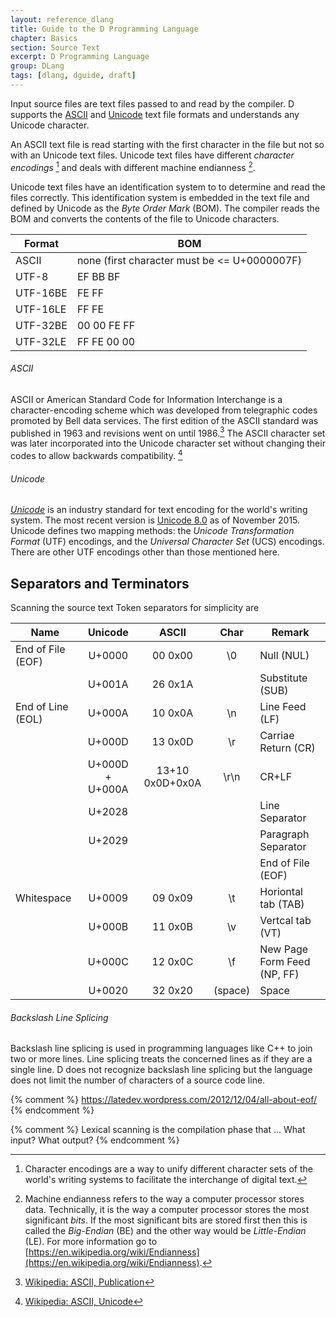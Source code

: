 ```yaml
---
layout: reference_dlang
title: Guide to the D Programming Language
chapter: Basics
section: Source Text
excerpt: D Programming Language
group: DLang
tags: [dlang, dguide, draft]
---
```


Input source files are text files passed to and read by the compiler.
D supports the [ASCII] and [Unicode] text file formats and understands any Unicode character.

An ASCII text file is read starting with the first character in the file but not so with an Unicode text files.
Unicode text files have different _character encodings_ [^charencode] and deals with different machine endianness [^endianness].

Unicode text files have an identification system to to determine and read the files correctly.
This identification system is embedded in the text file and defined by Unicode as the _Byte Order Mark_ (BOM).
The compiler reads the BOM and converts the contents of the file to Unicode characters.

| Format   | BOM |
|----------|-----|
| ASCII    | none (first character must be <= U+0000007F) |
| UTF-8    | EF BB BF |
| UTF-16BE | FE FF |
| UTF-16LE | FF FE |
| UTF-32BE | 00 00 FE FF |
| UTF-32LE | FF FE 00 00 |

###### ASCII

ASCII or American Standard Code for Information Interchange is a character-encoding scheme which was developed from telegraphic codes promoted by Bell data services.
The first edition of the ASCII standard was published in 1963 and revisions went on until 1986.[^ascii_pub]
The ASCII character set was later incorporated into the Unicode character set without changing their codes to allow backwards compatibility. [^ascii_unicode]



[ASCII]: (https://en.wikipedia.org/wiki/ASCII)
[Unicode]: (https://en.wikipedia.org/wiki/Unicode)

[^charencode]: Character encodings are a way to unify different character sets of the world's writing systems to facilitate the interchange of digital text.
[^endianness]: Machine endianness refers to the way a computer processor stores data. Technically, it is the way a computer processor stores the most significant _bits_. If the most significant bits are stored first then this is called the _Big-Endian_ (BE) and the other way would be _Little-Endian_ (LE). For more information go to [https://en.wikipedia.org/wiki/Endianness](https://en.wikipedia.org/wiki/Endianness).

[^ascii_pub]: [Wikipedia: ASCII, Publication](https://en.wikipedia.org/wiki/ASCII#Publication)
[^ascii_unicode]: [Wikipedia: ASCII, Unicode](https://en.wikipedia.org/wiki/ASCII#Unicode)

###### Unicode

[_Unicode_](http://unicode.org/) is an industry standard for text encoding for the world's writing system.
The most recent version is [Unicode 8.0](http://blog.unicode.org/2015/06/announcing-unicode-standard-version-80.html) as of November 2015.
Unicode defines two mapping methods: the _Unicode Transformation Format_ (UTF) encodings, and the _Universal Character Set_ (UCS) encodings.
There are other UTF encodings other than those mentioned here.

## Separators and Terminators

Scanning the source text 
Token separators for simplicity are 

| Name              | Unicode         | ASCII           | Char | Remark |
|-------------------|:---------------:|:---------------:|:----:|--------|
| End of File (EOF) | U+0000          | 00 0x00         | \\0     | Null (NUL) |
|                   | U+001A          | 26 0x1A         |         | Substitute (SUB) |
| End of Line (EOL) | U+000A          | 10 0x0A         |  \\n    | Line Feed (LF) |
|                   | U+000D          | 13 0x0D         |  \\r    | Carriae Return (CR) |
|                   | U+000D + U+000A | 13+10 0x0D+0x0A | \\r\\n  | CR+LF |
|                   | U+2028          |                 |         | Line Separator |
|                   | U+2029          |                 |         | Paragraph Separator |
|                   |                 |                 |         | End of File (EOF) |
| Whitespace        | U+0009          | 09 0x09         |  \\t    | Horiontal tab (TAB) |
|                   | U+000B          | 11 0x0B         |  \\v    | Vertcal tab (VT) |
|                   | U+000C          | 12 0x0C         |  \\f    | New Page Form Feed (NP, FF) |
|                   | U+0020          | 32 0x20         | (space) | Space |

###### Backslash Line Splicing

Backslash line splicing is used in programming languages like C++ to join two or more lines.
Line splicing treats the concerned lines as if they are a single line.
D does not recognize backslash line splicing but the language does not limit the number of characters of a source code line.

{% comment %}
https://latedev.wordpress.com/2012/12/04/all-about-eof/
{% endcomment %}

{% comment %}
Lexical scanning is the compilation phase that ...
What input?
What output?
{% endcomment %}
